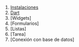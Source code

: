 1. <a href="00_instalaciones.md">Instalaciones</a>
2. <a href="01_dart.md">Dart</a>
3. [Widgets]
4. [Formularios]
5. [Listas]
6. [Tarea]
7. [Conexión con base de datos]
